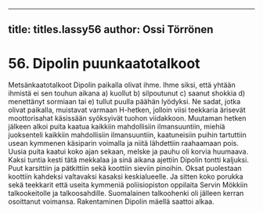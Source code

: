 
---

title: titles.lassy56
author: Ossi Törrönen
---


    
# 56. Dipolin puunkaatotalkoot

Metsänkaatotalkoot Dipolin paikalla olivat ihme. Ihme siksi, että yhtään ihmistä ei sen touhun aikana 
a) kuollut b) silpoutunut c) saanut shokkia d) menettänyt sormiaan tai e) tullut puulla päähän lyödyksi. 
Ne sadat, jotka olivat paikalla, muistavat varmaan H-hetken, jolloin viisi teekkaria ärisevät 
moottorisahat käsissään syöksyivät tuohon viidakkoon. Muutaman hetken jälkeen alkoi puita kaatua 
kaikkiin mahdollisiin ilmansuuntiin, miehiä juoksenteli kaikkiin mahdollisiin ilmansuuntiin, 
kaatuneisiin puihin tartuttiin usean kymmenen käsiparin voimalla ja niitä lähdettiin raahaamaan pois. 
Uusia puita kaatui koko ajan sekaan, melske ja pauhu oli korvia huumaava. Kaksi tuntia kesti tätä 
mekkalaa ja sinä aikana ajettiin Dipolin tontti kaljuksi. Puut karsittiin ja pätkittiin sekä koottiin sieviin 
pinoihin. Oksat puolestaan koottiin kahdeksi valtavaksi kasaksi keskialueelle. Ja sitten koko porukka 
sekä teekkarit että useita kymmeniä poliisiopiston oppilaita Servin Mökkiin talkookeitolle ja 
talkoosahdille. Suomalainen talkoohenki oli jälleen kerran osoittanut voimansa. Rakentaminen Dipolin 
mäellä saattoi alkaa.
